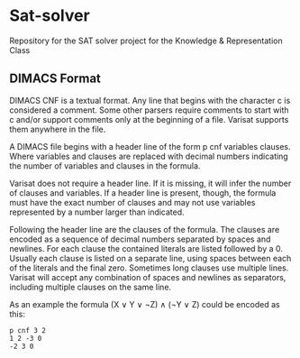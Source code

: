 # Sat-solver
Repository for the SAT solver project for the Knowledge &amp; Representation Class

## DIMACS Format
DIMACS CNF is a textual format. Any line that begins with the character c is considered a comment. Some other parsers require comments to start with c and/or support comments only at the beginning of a file. Varisat supports them anywhere in the file.

A DIMACS file begins with a header line of the form p cnf variables clauses. Where variables and clauses are replaced with decimal numbers indicating the number of variables and clauses in the formula.

Varisat does not require a header line. If it is missing, it will infer the number of clauses and variables. If a header line is present, though, the formula must have the exact number of clauses and may not use variables represented by a number larger than indicated.

Following the header line are the clauses of the formula. The clauses are encoded as a sequence of decimal numbers separated by spaces and newlines. For each clause the contained literals are listed followed by a 0. Usually each clause is listed on a separate line, using spaces between each of the literals and the final zero. Sometimes long clauses use multiple lines. Varisat will accept any combination of spaces and newlines as separators, including multiple clauses on the same line.

As an example the formula (X ∨ Y ∨ ¬Z) ∧ (¬Y ∨ Z) could be encoded as this:
```
p cnf 3 2
1 2 -3 0
-2 3 0
```
